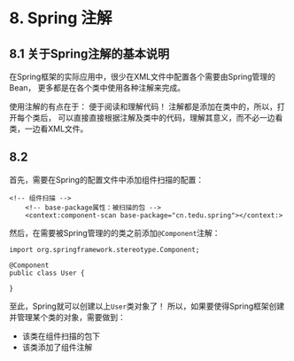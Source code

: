 # 8. Spring 注解
## 8.1 关于Spring注解的基本说明
在Spring框架的实际应用中，很少在XML文件中配置各个需要由Spring管理的Bean，
更多都是在各个类中使用各种注解来完成。

使用注解的有点在于： 便于阅读和理解代码！ 注解都是添加在类中的，所以，打开每个类后，
可以直接直接根据注解及类中的代码，理解其意义，而不必一边看类，一边看XML文件。


## 8.2 
首先，需要在Spring的配置文件中添加组件扫描的配置：
```
<!-- 组件扫描 -->
    <!-- base-package属性：被扫描的包 -->
    <context:component-scan base-package="cn.tedu.spring"></context:>
```

然后，在需要被Spring管理的的类之前添加`@Component`注解：
```
import org.springframework.stereotype.Component;

@Component
public class User {

}
```

至此，Spring就可以创建以上`User`类对象了！
所以，如果要使得Spring框架创建并管理某个类的对象，需要做到：
- 该类在组件扫描的包下
- 该类添加了组件注解

